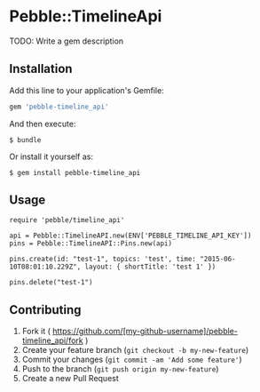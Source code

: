 # Pebble::TimelineApi

TODO: Write a gem description

## Installation

Add this line to your application's Gemfile:

```ruby
gem 'pebble-timeline_api'
```

And then execute:

    $ bundle

Or install it yourself as:

    $ gem install pebble-timeline_api

## Usage

```
require 'pebble/timeline_api'

api = Pebble::TimelineAPI.new(ENV['PEBBLE_TIMELINE_API_KEY'])
pins = Pebble::TimelineAPI::Pins.new(api)

pins.create(id: "test-1", topics: 'test', time: "2015-06-10T08:01:10.229Z", layout: { shortTitle: 'test 1' })

pins.delete("test-1")
```

## Contributing

1. Fork it ( https://github.com/[my-github-username]/pebble-timeline_api/fork )
2. Create your feature branch (`git checkout -b my-new-feature`)
3. Commit your changes (`git commit -am 'Add some feature'`)
4. Push to the branch (`git push origin my-new-feature`)
5. Create a new Pull Request
